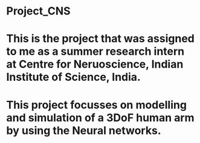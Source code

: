 # Project_CNS

# This is the project that was assigned to me as a summer research intern at Centre for Neruoscience, Indian Institute of Science, India.

# This project focusses on modelling and simulation of a 3DoF human arm by using the Neural networks.

